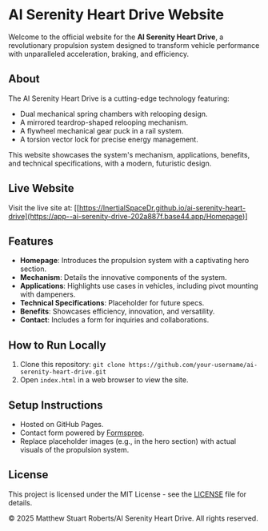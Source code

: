 # AI Serenity Heart Drive Website

Welcome to the official website for the **AI Serenity Heart Drive**, a revolutionary propulsion system designed to transform vehicle performance with unparalleled acceleration, braking, and efficiency.

## About
The AI Serenity Heart Drive is a cutting-edge technology featuring:
- Dual mechanical spring chambers with relooping design.
- A mirrored teardrop-shaped relooping mechanism.
- A flywheel mechanical gear puck in a rail system.
- A torsion vector lock for precise energy management.

This website showcases the system's mechanism, applications, benefits, and technical specifications, with a modern, futuristic design.

## Live Website
Visit the live site at: [[https://InertialSpaceDr.github.io/ai-serenity-heart-drive](https://app--ai-serenity-drive-202a887f.base44.app/Homepage)]

## Features
- **Homepage**: Introduces the propulsion system with a captivating hero section.
- **Mechanism**: Details the innovative components of the system.
- **Applications**: Highlights use cases in vehicles, including pivot mounting with dampeners.
- **Technical Specifications**: Placeholder for future specs.
- **Benefits**: Showcases efficiency, innovation, and versatility.
- **Contact**: Includes a form for inquiries and collaborations.

## How to Run Locally
1. Clone this repository: `git clone https://github.com/your-username/ai-serenity-heart-drive.git`
2. Open `index.html` in a web browser to view the site.

## Setup Instructions
- Hosted on GitHub Pages.
- Contact form powered by [Formspree](https://formspree.io/).
- Replace placeholder images (e.g., in the hero section) with actual visuals of the propulsion system.

## License
This project is licensed under the MIT License - see the [LICENSE](LICENSE) file for details.

© 2025 Matthew Stuart Roberts/AI Serenity Heart Drive. All rights reserved.
